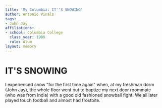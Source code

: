 ```yaml
---
title: 'My Columbia: IT''S SNOWING'
author: Antonio Vinals
tags:
- John Jay
affiliations:
- school: Columbia College
  class_year: 1989
  role: Alum
layout: memory
---
```


# IT'S SNOWING

I experienced snow "for the first time again" when, at my freshman dorm (John Jay), the whole floor went out to baptize my next door roommate (who was from India) with a good old fashioned snowball fight.  We all later played touch football and almost had frostbite.
